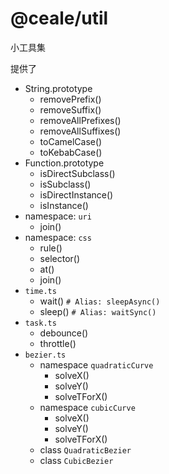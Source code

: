 # @ceale/util

小工具集

提供了
- String.prototype
    - removePrefix()
    - removeSuffix()
    - removeAllPrefixes()
    - removeAllSuffixes()
    - toCamelCase()
    - toKebabCase()
- Function.prototype
    - isDirectSubclass()
    - isSubclass()
    - isDirectInstance()
    - isInstance()
- namespace: `uri`
    - join()
- namespace: `css`
    - rule()
    - selector()
    - at()
    - join()
- `time.ts`
    - wait() `# Alias: sleepAsync()`
    - sleep() `# Alias: waitSync()`
- `task.ts`
    - debounce()
    - throttle()
- `bezier.ts`
    - namespace `quadraticCurve`
        - solveX()
        - solveY()
        - solveTForX()
    - namespace `cubicCurve`
        - solveX()
        - solveY()
        - solveTForX()
    - class `QuadraticBezier`
    - class `CubicBezier`
